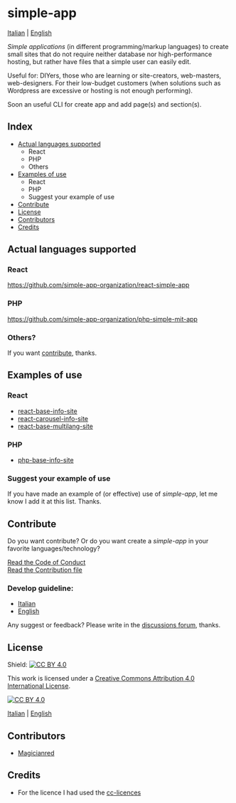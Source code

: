 # simple-app  

[Italian](it/README.md) | [English](en/README.md)

*Simple applications* (in different programming/markup languages) to create small sites that do not require neither database nor high-performance hosting, but rather have files that a simple user can easily edit.  
  
Useful for: DIYers, those who are learning or site-creators, web-masters, web-designers. For their low-budget customers (when solutions such as Wordpress are excessive or hosting is not enough performing).  

Soon an useful CLI for create app and add page(s) and section(s).

## Index

- [Actual languages supported](#actual-languages-supported)
    - React
    - PHP
    - Others
- [Examples of use](#examples-of-use)
    - React
    - PHP
    - Suggest your example of use
- [Contribute](#contribute)  
- [License](#license)
- [Contributors](#contributors)
- [Credits](#credits)

## Actual languages supported

### React

https://github.com/simple-app-organization/react-simple-app

### PHP

https://github.com/simple-app-organization/php-simple-mit-app

### Others?

If you want [contribute](#contribute), thanks.

## Examples of use  
### React  
- [react-base-info-site](http://magicianred.altervista.org/gigs/react-base-info-site)  
- [react-carousel-info-site](http://magicianred.altervista.org/gigs/react-carousel-info-site)
- [react-base-multilang-site](http://magicianred.altervista.org/gigs/react-base-multilang-site)

### PHP  
- [php-base-info-site](http://magicianred.altervista.org/gigs/php-base-info-site)

### Suggest your example of use

If you have made an example of (or effective) use of *simple-app*, let me know I add it at this list. Thanks.  

## Contribute

Do you want contribute? Or do you want create a *simple-app* in your favorite languages/technology?

[Read the Code of Conduct](https://github.com/simple-app-organization/.github/blob/main/CODE_OF_CONDUCT.md)  
[Read the Contribution file](https://github.com/simple-app-organization/.github/blob/main/CONTRIBUTING.md)  

### Develop guideline:
- [Italian](it/DEVELOP.md)
- [English](en/DEVELOP.md)

Any suggest or feedback?
Please write in the [discussions forum](https://github.com/simple-app-organization/simple-app/discussions), thanks.

## License

Shield: [![CC BY 4.0][cc-by-shield]][cc-by]

This work is licensed under a
[Creative Commons Attribution 4.0 International License][cc-by].

[![CC BY 4.0][cc-by-image]][cc-by]

[cc-by]: http://creativecommons.org/licenses/by/4.0/
[cc-by-image]: https://i.creativecommons.org/l/by/4.0/88x31.png
[cc-by-shield]: https://img.shields.io/badge/License-CC%20BY%204.0-lightgrey.svg

[Italian](it/LICENCE) | [English](en/LICENCE)

## Contributors

- [Magicianred](https://github.com/Magicianred)

## Credits

- For the licence I had used the [cc-licences](https://github.com/santisoler/cc-licenses)



